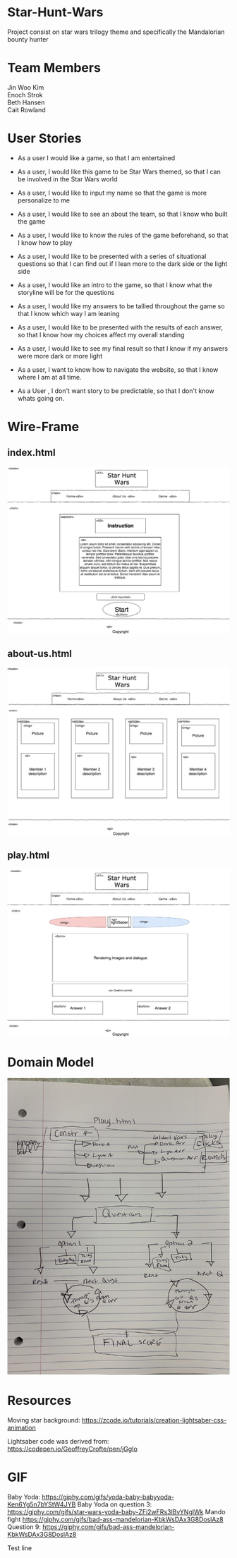# Star-Hunt-Wars
Project consist on star wars trilogy theme and specifically the Mandalorian bounty hunter 

# Team Members  
Jin Woo Kim  
Enoch Strok  
Beth Hansen  
Cait Rowland  

# User Stories

- As a user I would like a game, so that I am entertained 
- As a user, I would like this game to be Star Wars themed, so that I can be involved in the Star Wars world
- As a user, I would like to input my name so that the game is more personalize to me 
- As a user, I would like to see an about the team, so that I know who built the game
- As a user, I would like to know the rules of the game beforehand, so that I know how to play
- As a user, I would like to be presented with a series of situational questions so that I can find out if I lean more to the dark side or the light side 
- As a user, I would like an intro to the game, so that I know what the storyline will be for the questions
- As a user, I would like my answers to be tallied throughout the game so that I know which way I am leaning
- As a user, I would like to be presented with the results of each answer, so that I know how my choices affect my overall standing 
- As a user, I would like to see my final result so that I know if my answers were more dark or more light 

- As a user, I want to know how to navigate the website, so that I know where I am at all time.
- As a User , I don't want story to be predictable, so that I don't know whats going on.


# Wire-Frame
## index.html
![index.html](./image/index.jpg)
## about-us.html
![About-Us.html](./image/aboutus.jpg)
## play.html
![play.html](./image/play.jpg)

# Domain Model
![domainModel](./image/playhtmldomain.jpeg)


# Resources 
Moving star background: 
https://zcode.io/tutorials/creation-lightsaber-css-animation

Lightsaber code was derived from: 
https://codepen.io/GeoffreyCrofte/pen/jGgIo

# GIF
Baby Yoda: https://giphy.com/gifs/yoda-baby-babyyoda-Ken6Yg5n7bYStW4JYB
Baby Yoda on question 3: https://giphy.com/gifs/star-wars-yoda-baby-ZFi2wFRs3lBvYNglWk
Mando fight https://giphy.com/gifs/bad-ass-mandelorian-KbkWsDAx3G8DoslAz8
Question 9: https://giphy.com/gifs/bad-ass-mandelorian-KbkWsDAx3G8DoslAz8

  



Test line 


